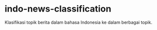 # indo-news-classification
Klasifikasi topik berita dalam bahasa Indonesia ke dalam berbagai topik.
